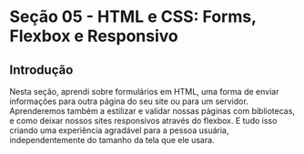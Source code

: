 # Seção 05 - HTML e CSS: Forms, Flexbox e Responsivo

## Introdução

Nesta seção, aprendi sobre formulários em HTML, uma forma de enviar informações para outra página do seu site ou para um servidor. Aprenderemos também a estilizar e validar nossas páginas com bibliotecas, e como deixar nossos sites responsivos através do flexbox. E tudo isso criando uma experiência agradável para a pessoa usuária, independentemente do tamanho da tela que ele usara.